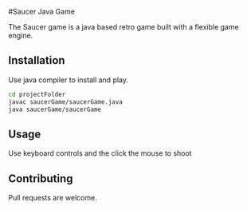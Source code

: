 #Saucer Java Game

The Saucer game is a java based retro game built with a flexible game engine.

## Installation

Use java compiler to install and play.

```bash
cd projectFolder
javac saucerGame/saucerGame.java
java saucerGame/saucerGame
```

## Usage
Use keyboard controls and the click the mouse to shoot

## Contributing
Pull requests are welcome.

